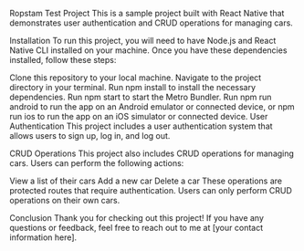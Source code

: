Ropstam Test Project
This is a sample project built with React Native that demonstrates user authentication and CRUD operations for managing cars.

Installation
To run this project, you will need to have Node.js and React Native CLI installed on your machine. Once you have these dependencies installed, follow these steps:

Clone this repository to your local machine.
Navigate to the project directory in your terminal.
Run npm install to install the necessary dependencies.
Run npm start to start the Metro Bundler.
Run npm run android to run the app on an Android emulator or connected device, or npm run ios to run the app on an iOS simulator or connected device.
User Authentication
This project includes a user authentication system that allows users to sign up, log in, and log out.

CRUD Operations
This project also includes CRUD operations for managing cars. Users can perform the following actions:

View a list of their cars
Add a new car
Delete a car
These operations are protected routes that require authentication. Users can only perform CRUD operations on their own cars.

Conclusion
Thank you for checking out this project! If you have any questions or feedback, feel free to reach out to me at [your contact information here].

